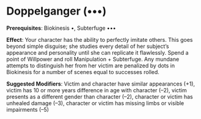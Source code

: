 # Doppelganger (•••)
**Prerequisites**: Biokinesis •, Subterfuge •••

**Effect**: Your character has the ability to perfectly imitate
others. This goes beyond simple disguise; she studies every
detail of her subject’s appearance and personality until she
can replicate it flawlessly. Spend a point of Willpower and
roll Manipulation + Subterfuge. Any mundane attempts
to distinguish her from her victim are penalized by dots in
Biokinesis for a number of scenes equal to successes rolled.

**Suggested Modifiers**: Victim and character have similar
appearances (+1), victim has 10 or more years difference in age
with character (–2), victim presents as a different gender than
character (–2), character or victim has unhealed damage (–3),
character or victim has missing limbs or visible impairments (–5)